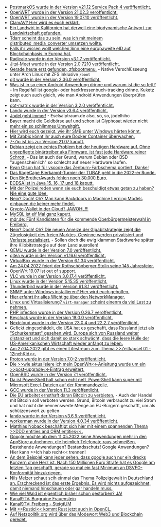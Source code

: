* [PostmarkOS wurde in der Version v21.12 Service Pack 4 veröffentlicht.](https://postmarketos.org/blog/2022/04/18/v21.12.4-release/)
* [OpenWRT wurde in der Version 21.02.3 veröffentlicht.](https://openwrt.org/releases/21.02.3?rev=1650218589&do=diff)
* [OpenWRT wurde in der Version 19.07.10 veröffentlicht.](https://openwrt.org/releases/19.07.10?rev=1650218555&do=diff)
* [ClamAV? Hier wird es euch erklärt.](https://www.putorius.net/install-configure-and-scan-for-viruses-on-linux-with-clamav.html)
* [Ein Landwirt in Kalifornien hat derweil eine biodynamische Antwort zur Landwirtschaft gefunden.](https://netzfrauen.org/2022/04/17/climatechange-19/)
* [Tdarr scheint das zu sein, was ich mit meinem distributed_media_converter umsetzen wollte.](https://tdarr.io/)
* [Falls ihr wissen wollt welchen Sinn eine europaweite eID auf Blockchainbasis in Europa hat.](https://blog.fefe.de/?ts=9ca31a23)
* [Radicale wurde in der Version v3.1.7 veröffentlicht.](https://github.com/Kozea/Radicale/releases/tag/v3.1.7)
* [Jitsi-Meet wurde in der Version 2.0.7210 veröffentlicht.](https://github.com/jitsi/jitsi-meet/releases/tag/stable/jitsi-meet_7210)
* [Gerade heute erst gefunden, zfsbootmenu.](https://zfsbootmenu.org/) - Native Verschlüsseung unter Arch Linux mit ZFS inklusive `/boot`
* [git wurde in der Version 2.36.0 veröffentlicht.](https://lwn.net/Articles/891733/)
* [Was ist in so einer Android Anwendung drinne und warum ist die so fett?](https://www.kuketz-blog.de/android-apps-auf-dem-seziertisch-was-ist-drin/) - Im Regelfall ist google- oder hackfressenbuch-tracking drinne. Kuketz zeigt euch auch gleich, wie man Android Anwendungen überprüfen kann.
* [dot-matrix wurde in der Version 3.2.0 veröffentlicht.](https://github.com/lainsce/dot-matrix/releases/tag/3.2.0)
* [Lando wurde in der Version v3.6.4 veröffentlicht.](https://github.com/lando/lando/releases/tag/v3.6.4)
* [Jodel geht immer!](https://tuxproject.de/blog/2022/04/berlin-2022/) - Eselsalptraum.de also, so, so, jodelhiho
* [Bayer macht die Geldbörse auf und schon ist Glyphosat wieder nicht mehr ein so schlimmes Umweltgift.](https://netzfrauen.org/2022/04/19/dairy-6/)
* [Hier wird euch gezeigt, wie ihr SMB unter Windows härten könnt.](https://4sysops.com/archives/the-smb-protocol-all-you-need-to-know/)
* [Mit Zabbix könnt ihr auch eure Docker Container überwachen.](https://blog.zabbix.com/docker-container-monitoring-with-zabbix/20175/)
* [7-Zip ist bis zur Version 21.07 kaputt.](https://www.borncity.com/blog/2022/04/19/7-zip-schwachstelle-cve-2022-29072-ermglicht-systemprivilegien/)
* [Debian zeigt ein echtes Problem bei der heutigen Hardware auf. Ohne ungepflegte binärtreiber aka Firmware, ist fast jede Hardware reiner Schrott.](https://www.phoronix.com/scan.php?page=news_item&px=Debian-Considering-Firmware) - Das ist auch der Grund, warum Debian oder BSD "augenscheinlich" so schlecht auf neuer Hardware laufen.
* [Ryan Olson hat für vscode das Zenburn-Farbschema portiert. Danke!](https://github.com/ryanolsonx/vscode-zenburn-theme)
* [Das RageCage Bierkampf-Turnier der TUBAF geht in die 2022-er Runde.](https://linktr.ee/bk_ragecage)
* [Den BigBrotherAwards fehlen noch 30.000 Euro.](https://aktion.digitalcourage.de/spenden-bba)
* [ECDSA ist in Java 15, 16, 17 und 18 kaputt.](https://neilmadden.blog/2022/04/19/psychic-signatures-in-java/)
* [Mit der Polizei reden wenn sie euch beschuldigt etwas getan zu haben? Nie eine gute Idee.](https://blog.fefe.de/?ts=9ca07dfa)
* [Nein? Doch! Oh? Man kann Backdoors in Machine Lerning Models einbauen die keiner mehr findet.](https://blog.fefe.de/?ts=9ca10a7a)
* [Crypto-Wallet in der Cloud? JAWOHL!!!](https://blog.fefe.de/?ts=9ca122cd)
* [MySQL ist elf Mal ganz kaputt.](https://blog.fefe.de/?ts=9ca11b59)
* [mdr.de: Fünf Kandidaten für die kommende Oberbürgermeisterwahl in Freiberg.](https://www.mdr.de/nachrichten/sachsen/chemnitz/freiberg/wahl-oberbuergermeister-freiberg-kandidaten-100.html)
* [Nein? Doch! Oh? Die neuen Anreize der Gigabitstrategie zeigt die Zügelosigkeit des freien Marktes, Gewinne werden privatisiert und Verluste sozialisiert.](https://netzpolitik.org/2022/foerderung-des-breitbandausbau-kommunen-fuerchten-rosinenpicken-der-netzbetreiber/) - Sollen doch die ewig klammen Stadtwerke später ihre Kilobitstrategie auf dem Land ausrollen!
* [QEMU wurde in der Version 7.0 veröffentlicht.](https://www.phoronix.com/scan.php?page=news_item&px=QEMU-7.0-Released)
* [gitea wurde in der Version v1.16.6 veröffentlicht.](https://github.com/go-gitea/gitea/releases/tag/v1.16.6)
* [VirtualBox wurde in der Version 6.1.34 veröffentlicht.](https://www.borncity.com/blog/2022/04/21/virtualbox-6-1-34-freigegeben/)
* [Am 24.04.2022 feiert der Rothschönberger Stolln seine 145 Jahresfeier.](https://www.klosterbezirk-altzella.com/2022/04/13/145-jahre-rothschoenberger-stolln/)
* [OpenWrt 19.07 ist out of support.](https://openwrt.org/releases/19.07/start)
* [VLC wurde in der Version 3.0.17.4 veröffentlicht.](https://www.borncity.com/blog/2022/04/20/vlc-3-0-17-4-freigegeben/)
* [Linux wurde in der Version 5.15.35 veröffentlicht.](https://www.phoronix.com/scan.php?page=article&item=linux-51535-adl&num=1)
* [Thunderbird wurde in der Version 91.8.1 veröffentlicht.](https://www.borncity.com/blog/2022/04/20/thunderbird-version-91-8-1/)
* [SNMP unter Windows installieren? Hier wird euch geholfen.](http://woshub.com/install-configure-snmp-service-windows/)
* [Hier erfahrt ihr alles Wichtige über den NetworkManager.](https://opensource.com/article/22/4/networkmanager-linux)
* [Linux und Virtualisierung? `virt-manager` scheint einenm da viel Last zu nehmen.](https://utcc.utoronto.ca/~cks/space/blog/linux/VirtManagerMySetupSoFar)
* [PHP infection wurde in der Version 0.26.7 veröffentlicht.](https://github.com/infection/infection/releases/tag/0.26.7)
* [Keycloak wurde in der Version 18.0.0 veröffentlicht.](https://github.com/keycloak/keycloak/releases/tag/18.0.0)
* [Nextcloud wurde in der Version 23.0.4 und 22.2.7 veröffentlicht.](https://nextcloud.com/blog/nextcloud-23-0-4-and-22-2-7-are-out-plus-test-releases/)
* [Gefickt eingeschädelt, die USA hat es geschafft, dass Russland jetzt als "Schurkenstaat" gesehen wird, Europa sich von Russland weiter distanziert und sich damit so stark schwächt, dass die leere Hülle der US-Amerikanischen Wirtschaft wieder anfängt zu leben.](https://weltnetz.tv/story/2637-der-dollar-schluckt-den-euro)
* [Am 27.04.2022 gibt es einen Lifestream zum Thema >>Zeitkapsel 01 - 12inchKid<<.](https://www.rave-strikes-back.de/?p=10869)
* [Proton wurde in der Version 7.0-2 veröffentlicht.](https://www.phoronix.com/scan.php?page=news_item&px=Proton-7.0-2-Released)
* [Die >>wie aktualisiere ich mein OpenWrt<<-Anleitung wurde um ein >>post-upgrade<<-Eintrag erweitert.](https://openwrt.org/docs/guide-quick-start/sysupgrade.luci)
* [OpenBSD wurde in der Version 7.1 veröffentlicht.](https://www.phoronix.com/scan.php?page=news_item&px=OpenBSD-7.1-Released)
* [Da ist PowerShell halt schon echt nett, PowerShell kann super mit Microsoft Excel-Dateien auf der Kommandozeile.](https://4sysops.com/archives/export-and-import-to-and-from-excel-with-the-powershell-module-importexcel/)
* [GCC wurde in der Version 11.3 veröffentlicht.](https://www.phoronix.com/scan.php?page=news_item&px=GCC-11.3-Released)
* [Die EU arbeitet ernsthaft daran Bitcoin zu verbieten.](https://netzpolitik.org/2022/interne-dokumente-eu-tueftelt-an-bitcoin-verbot/) - Auch der Handel mit Bitcoin soll verboten werden. Grund, Bitcoin verbraucht zu viel Strom und hat nicht die nennenswerte Menge an EU-Bürgern geschafft, um als schützenswert zu gelten
* [lando wurde in der Version v3.6.5 veröffentlicht.](https://github.com/lando/lando/releases/tag/v3.6.5)
* [workerman wurde in der Version 4.0.34 veröffentlicht.](https://github.com/walkor/workerman/releases/tag/4.0.34)
* [Matthias Noback beschäftigt sich hier mit einem spannenden Thema >>DDD entities and ORM entities<<.](https://matthiasnoback.nl/2022/04/ddd-entities-and-orm-entities/)
* [Google möchte ab dem 11.05.2022 keine Anwendungen mehr in den AppStore aufnehmen, die heimlich Telefonate raus schmeißen.](https://blog.fefe.de/?ts=9c9f8e49) - Bestehende Anwendungen? Bestandsschutz! Google Anwendungen? Hier kann >>Ich hab recht<< trennen!
* [An dem Beispiel kann jeder sehen, dass google auch nur ein drecks Konzern ohne Herz ist. Nach 150 Millionen Euro Strafe hat es Google am letzten Tag geschafft, gerade so mal ein fast Minimum an DSVFO-Konformität hinzukriegen.](https://netzpolitik.org/2022/alle-cookies-ablehnen-danke-fuer-das-absolute-minimum-google/)
* [Nils Melzer schaut scih einmal das Thema Polizeigewalt in Deutschland an. Erschreckend ist das erste Ergebnis. Es wird nichts aufgezeichnet, damit niemand hinschauen oder gar handeln muss.](https://blog.fefe.de/?ts=9c9ca5d7)
* [Wie viel Wald ist eigentlich bisher schon gestorben? JA!](https://netzfrauen.org/2022/04/22/trees-6/)
* [Kanal9TV: Burgruine Frauenstein](https://www.youtube.com/watch?v=cQ3LX3vF5t4)
* [Kanal9TV: Freiberg - SteigtUM](https://www.youtube.com/watch?v=QuA7vijj8qA)
* [Mit >>Rusticl<< kommt Rust jetzt auch in OpenCL.](https://www.phoronix.com/scan.php?page=news_item&px=Mesa-OpenCL-3.0-CTS-Passes)
* [Auf Netzpolitik.org wird über das Modewort Web3 und Blockchain geredet.](https://netzpolitik.org/2022/npp-252-zu-web3-zurueck-in-die-zukunft/)
